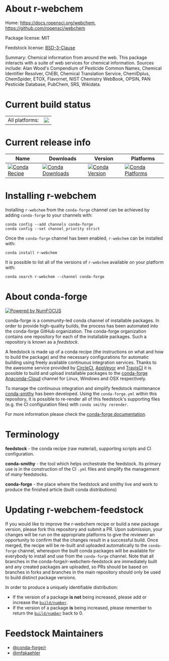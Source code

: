 About r-webchem
===============

Home: https://docs.ropensci.org/webchem, https://github.com/ropensci/webchem

Package license: MIT

Feedstock license: [BSD-3-Clause](https://github.com/conda-forge/r-webchem-feedstock/blob/master/LICENSE.txt)

Summary: Chemical information from around the web. This package interacts with a suite of web services for chemical information. Sources include: Alan Wood's Compendium of Pesticide Common Names, Chemical Identifier Resolver, ChEBI, Chemical Translation Service, ChemIDplus, ChemSpider, ETOX, Flavornet, NIST Chemistry WebBook, OPSIN, PAN Pesticide Database, PubChem, SRS, Wikidata.

Current build status
====================


<table><tr><td>All platforms:</td>
    <td>
      <a href="https://dev.azure.com/conda-forge/feedstock-builds/_build/latest?definitionId=9888&branchName=master">
        <img src="https://dev.azure.com/conda-forge/feedstock-builds/_apis/build/status/r-webchem-feedstock?branchName=master">
      </a>
    </td>
  </tr>
</table>

Current release info
====================

| Name | Downloads | Version | Platforms |
| --- | --- | --- | --- |
| [![Conda Recipe](https://img.shields.io/badge/recipe-r--webchem-green.svg)](https://anaconda.org/conda-forge/r-webchem) | [![Conda Downloads](https://img.shields.io/conda/dn/conda-forge/r-webchem.svg)](https://anaconda.org/conda-forge/r-webchem) | [![Conda Version](https://img.shields.io/conda/vn/conda-forge/r-webchem.svg)](https://anaconda.org/conda-forge/r-webchem) | [![Conda Platforms](https://img.shields.io/conda/pn/conda-forge/r-webchem.svg)](https://anaconda.org/conda-forge/r-webchem) |

Installing r-webchem
====================

Installing `r-webchem` from the `conda-forge` channel can be achieved by adding `conda-forge` to your channels with:

```
conda config --add channels conda-forge
conda config --set channel_priority strict
```

Once the `conda-forge` channel has been enabled, `r-webchem` can be installed with:

```
conda install r-webchem
```

It is possible to list all of the versions of `r-webchem` available on your platform with:

```
conda search r-webchem --channel conda-forge
```


About conda-forge
=================

[![Powered by NumFOCUS](https://img.shields.io/badge/powered%20by-NumFOCUS-orange.svg?style=flat&colorA=E1523D&colorB=007D8A)](http://numfocus.org)

conda-forge is a community-led conda channel of installable packages.
In order to provide high-quality builds, the process has been automated into the
conda-forge GitHub organization. The conda-forge organization contains one repository
for each of the installable packages. Such a repository is known as a *feedstock*.

A feedstock is made up of a conda recipe (the instructions on what and how to build
the package) and the necessary configurations for automatic building using freely
available continuous integration services. Thanks to the awesome service provided by
[CircleCI](https://circleci.com/), [AppVeyor](https://www.appveyor.com/)
and [TravisCI](https://travis-ci.com/) it is possible to build and upload installable
packages to the [conda-forge](https://anaconda.org/conda-forge)
[Anaconda-Cloud](https://anaconda.org/) channel for Linux, Windows and OSX respectively.

To manage the continuous integration and simplify feedstock maintenance
[conda-smithy](https://github.com/conda-forge/conda-smithy) has been developed.
Using the ``conda-forge.yml`` within this repository, it is possible to re-render all of
this feedstock's supporting files (e.g. the CI configuration files) with ``conda smithy rerender``.

For more information please check the [conda-forge documentation](https://conda-forge.org/docs/).

Terminology
===========

**feedstock** - the conda recipe (raw material), supporting scripts and CI configuration.

**conda-smithy** - the tool which helps orchestrate the feedstock.
                   Its primary use is in the construction of the CI ``.yml`` files
                   and simplify the management of *many* feedstocks.

**conda-forge** - the place where the feedstock and smithy live and work to
                  produce the finished article (built conda distributions)


Updating r-webchem-feedstock
============================

If you would like to improve the r-webchem recipe or build a new
package version, please fork this repository and submit a PR. Upon submission,
your changes will be run on the appropriate platforms to give the reviewer an
opportunity to confirm that the changes result in a successful build. Once
merged, the recipe will be re-built and uploaded automatically to the
`conda-forge` channel, whereupon the built conda packages will be available for
everybody to install and use from the `conda-forge` channel.
Note that all branches in the conda-forge/r-webchem-feedstock are
immediately built and any created packages are uploaded, so PRs should be based
on branches in forks and branches in the main repository should only be used to
build distinct package versions.

In order to produce a uniquely identifiable distribution:
 * If the version of a package **is not** being increased, please add or increase
   the [``build/number``](https://docs.conda.io/projects/conda-build/en/latest/resources/define-metadata.html#build-number-and-string).
 * If the version of a package **is** being increased, please remember to return
   the [``build/number``](https://docs.conda.io/projects/conda-build/en/latest/resources/define-metadata.html#build-number-and-string)
   back to 0.

Feedstock Maintainers
=====================

* [@conda-forge/r](https://github.com/conda-forge/r/)
* [@mfakaehler](https://github.com/mfakaehler/)


